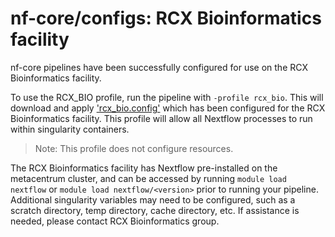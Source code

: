 # nf-core/configs: RCX Bioinformatics facility

nf-core pipelines have been successfully configured for use on the RCX Bioinformatics facility.

To use the RCX_BIO profile, run the pipeline with `-profile rcx_bio`. This will download and apply ['rcx_bio.config'](../conf/rcx_bio.config) which has been configured for the RCX Bioinformatics facility. This profile will allow all Nextflow processes to run within singularity containers.

> Note: This profile does not configure resources.

The RCX Bioinformatics facility has Nextflow pre-installed on the metacentrum cluster, and can be accessed by running `module load nextflow` or `module load nextflow/<version>` prior to running your pipeline. Additional singularity variables may need to be configured, such as a scratch directory, temp directory, cache directory, etc. If assistance is needed, please contact RCX Bioinformatics group.

